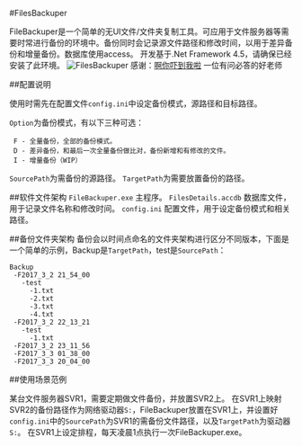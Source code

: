 #FilesBackuper

FileBackuper是一个简单的无UI文件/文件夹复制工具。可应用于文件服务器等需要时常进行备份的环境中。备份同时会记录源文件路径和修改时间，以用于差异备份和增量备份。数据库使用access。
开发基于.Net Framework 4.5，请确保已经安装了此环境。
![FilesBackuper](https://www.famio.cn/io/post/pictures/badges/master.svg "来自绯末")
感谢：[啊你吓到我啦](https://git.oschina.net/augustpluscn)  一位有问必答的好老师

##配置说明

使用时需先在配置文件``config.ini``中设定备份模式，源路径和目标路径。

``Option``为备份模式，有以下三种可选：
```
 F - 全量备份，全部的备份模式。
 D - 差异备份，和最后一次全量备份做比对，备份新增和有修改的文件。
 I - 增量备份（WIP）
```

``SourcePath``为需备份的源路径。
``TargetPath``为需要放置备份的路径。

##软件文件架构
``FileBackuper.exe`` 主程序。
``FilesDetails.accdb`` 数据库文件，用于记录文件名称和修改时间。
``config.ini`` 配置文件，用于设定备份模式和相关路径。

##备份文件夹架构
备份会以时间点命名的文件夹架构进行区分不同版本，下面是一个简单的示例，Backup是``TargetPath``，test是``SourcePath``：
```
Backup
 -F2017_3_2 21_54_00
   -test
     -1.txt
     -2.txt
     -3.txt
     -4.txt
 -F2017_3_2 22_13_21
   -test
     -1.txt
 -F2017_3_2 23_11_56
 -F2017_3_3 01_38_00
 -F2017_3_3 20_04_00
```

##使用场景范例

某台文件服务器SVR1，需要定期做文件备份，并放置SVR2上。
在SVR1上映射SVR2的备份路径作为网络驱动器``S:``，FileBackuper放置在SVR1上，并设置好``config.ini``中的``SourcePath``为SVR1的需备份文件路径，以及``TargetPath``为驱动器``S:``。
在SVR1上设定排程，每天凌晨1点执行一次FileBackuper.exe。